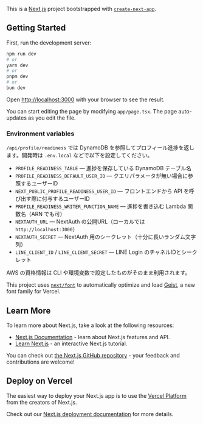 This is a [Next.js](https://nextjs.org) project bootstrapped with [`create-next-app`](https://nextjs.org/docs/app/api-reference/cli/create-next-app).

## Getting Started

First, run the development server:

```bash
npm run dev
# or
yarn dev
# or
pnpm dev
# or
bun dev
```

Open [http://localhost:3000](http://localhost:3000) with your browser to see the result.

You can start editing the page by modifying `app/page.tsx`. The page auto-updates as you edit the file.

### Environment variables

`/api/profile/readiness` では DynamoDB を参照してプロフィール進捗を返します。開発時は `.env.local` などで以下を設定してください。

- `PROFILE_READINESS_TABLE` — 進捗を保存している DynamoDB テーブル名
- `PROFILE_READINESS_DEFAULT_USER_ID` — クエリパラメータが無い場合に参照するユーザーID
- `NEXT_PUBLIC_PROFILE_READINESS_USER_ID` — フロントエンドから API を呼び出す際に付与するユーザーID
- `PROFILE_READINESS_WRITER_FUNCTION_NAME` — 進捗を書き込む Lambda 関数名（ARN でも可）
- `NEXTAUTH_URL` — NextAuth の公開URL（ローカルでは `http://localhost:3000`）
- `NEXTAUTH_SECRET` — NextAuth 用のシークレット（十分に長いランダム文字列）
- `LINE_CLIENT_ID` / `LINE_CLIENT_SECRET` — LINE Login のチャネルIDとシークレット

AWS の資格情報は CLI や環境変数で設定したものがそのまま利用されます。

This project uses [`next/font`](https://nextjs.org/docs/app/building-your-application/optimizing/fonts) to automatically optimize and load [Geist](https://vercel.com/font), a new font family for Vercel.

## Learn More

To learn more about Next.js, take a look at the following resources:

- [Next.js Documentation](https://nextjs.org/docs) - learn about Next.js features and API.
- [Learn Next.js](https://nextjs.org/learn) - an interactive Next.js tutorial.

You can check out [the Next.js GitHub repository](https://github.com/vercel/next.js) - your feedback and contributions are welcome!

## Deploy on Vercel

The easiest way to deploy your Next.js app is to use the [Vercel Platform](https://vercel.com/new?utm_medium=default-template&filter=next.js&utm_source=create-next-app&utm_campaign=create-next-app-readme) from the creators of Next.js.

Check out our [Next.js deployment documentation](https://nextjs.org/docs/app/building-your-application/deploying) for more details.
